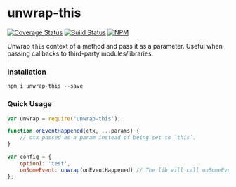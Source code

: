 # unwrap-this
[![Coverage Status](https://coveralls.io/repos/github/ashubham/unwrap-this/badge.svg?branch=master)](https://coveralls.io/github/ashubham/unwrap-this?branch=master)
[![Build Status](https://travis-ci.org/ashubham/unwrap-this.svg?branch=master)](https://travis-ci.org/ashubham/unwrap-this)
[![NPM](https://nodei.co/npm/unwrap-this.png?downloads=true&stars=true&downloadRank=true)](https://www.npmjs.org/package/unwrap-this)

Unwrap `this` context of a method and pass it as a parameter.
Useful when passing callbacks to third-party modules/libraries.

### Installation

`npm i unwrap-this --save`

### Quick Usage

```javascript
var unwrap = require('unwrap-this');

function onEventHappened(ctx, ...params) {
    // ctx passed as a param instead of being set to `this`.
}

var config = {
    option1: 'test',
    onSomeEvent: unwrap(onEventHappened) // The lib will call onSomeEvent() with some `this` ctx.
};
```
